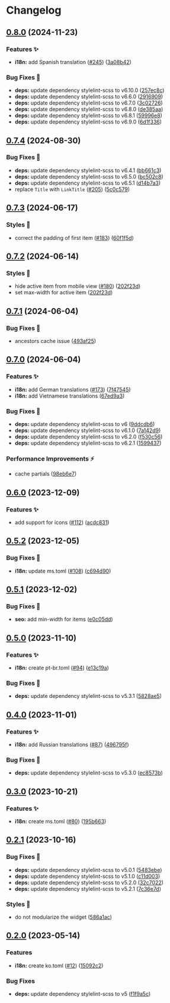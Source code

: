 # Changelog

## [0.8.0](https://github.com/hbstack/breadcrumb/compare/v0.7.4...v0.8.0) (2024-11-23)


### Features ✨

* **i18n:** add Spanish translation ([#245](https://github.com/hbstack/breadcrumb/issues/245)) ([3a08b42](https://github.com/hbstack/breadcrumb/commit/3a08b42d3d5c5f3ffde7b72879b84c5b7c68e536))


### Bug Fixes 🐞

* **deps:** update dependency stylelint-scss to v6.10.0 ([257ec8c](https://github.com/hbstack/breadcrumb/commit/257ec8ca347548a21c0d662c56547656695d8226))
* **deps:** update dependency stylelint-scss to v6.6.0 ([2916909](https://github.com/hbstack/breadcrumb/commit/2916909c5a4acfa666f9ab8e69adc7d9179cf2f0))
* **deps:** update dependency stylelint-scss to v6.7.0 ([3c02726](https://github.com/hbstack/breadcrumb/commit/3c02726946b7366af7ef6c5c3e617f0ffb15b163))
* **deps:** update dependency stylelint-scss to v6.8.0 ([de385aa](https://github.com/hbstack/breadcrumb/commit/de385aaa15f4b92d88537b620fe2a968436666d7))
* **deps:** update dependency stylelint-scss to v6.8.1 ([59996e8](https://github.com/hbstack/breadcrumb/commit/59996e837dba8da19acd070fbfa3e0bffc6c99cd))
* **deps:** update dependency stylelint-scss to v6.9.0 ([6d1f336](https://github.com/hbstack/breadcrumb/commit/6d1f336713ee37caff31e12c8f6c1f02ff998429))

## [0.7.4](https://github.com/hbstack/breadcrumb/compare/v0.7.3...v0.7.4) (2024-08-30)


### Bug Fixes 🐞

* **deps:** update dependency stylelint-scss to v6.4.1 ([bb661c3](https://github.com/hbstack/breadcrumb/commit/bb661c38510d54b15feade3f4e83c668fe265df7))
* **deps:** update dependency stylelint-scss to v6.5.0 ([bc502c8](https://github.com/hbstack/breadcrumb/commit/bc502c8e81098d65869011730563b02f39dc73f3))
* **deps:** update dependency stylelint-scss to v6.5.1 ([d14b7a3](https://github.com/hbstack/breadcrumb/commit/d14b7a319a1d96f0de9b5c842a7c20caef1555f7))
* replace `Title` with `LinkTitle` ([#205](https://github.com/hbstack/breadcrumb/issues/205)) ([5c0c579](https://github.com/hbstack/breadcrumb/commit/5c0c5790c7b9c087cb80c742e08ebc967e46b632))

## [0.7.3](https://github.com/hbstack/breadcrumb/compare/v0.7.2...v0.7.3) (2024-06-17)


### Styles 🎨

* correct the padding of first item ([#183](https://github.com/hbstack/breadcrumb/issues/183)) ([60f1f5d](https://github.com/hbstack/breadcrumb/commit/60f1f5d070622c8a3a9870bbd9b146f3db827156))

## [0.7.2](https://github.com/hbstack/breadcrumb/compare/v0.7.1...v0.7.2) (2024-06-14)


### Styles 🎨

* hide active item from mobile view ([#180](https://github.com/hbstack/breadcrumb/issues/180)) ([202f23d](https://github.com/hbstack/breadcrumb/commit/202f23d1a5e8a79af5873f64bcebe7fceb4b6b11))
* set max-width for active item ([202f23d](https://github.com/hbstack/breadcrumb/commit/202f23d1a5e8a79af5873f64bcebe7fceb4b6b11))

## [0.7.1](https://github.com/hbstack/breadcrumb/compare/v0.7.0...v0.7.1) (2024-06-04)


### Bug Fixes 🐞

* ancestors cache issue ([493af25](https://github.com/hbstack/breadcrumb/commit/493af257c9b65f5cdcef1b6a601edc915c4e12b6))

## [0.7.0](https://github.com/hbstack/breadcrumb/compare/v0.6.0...v0.7.0) (2024-06-04)


### Features ✨

* **i18n:** add German translations ([#173](https://github.com/hbstack/breadcrumb/issues/173)) ([7f47545](https://github.com/hbstack/breadcrumb/commit/7f47545f1ddaee964a0431c213891651e4167883))
* **i18n:** add Vietnamese translations ([67ed9a3](https://github.com/hbstack/breadcrumb/commit/67ed9a388ecde98ee05868e85f9b15d1133ae091))


### Bug Fixes 🐞

* **deps:** update dependency stylelint-scss to v6 ([9ddcdb6](https://github.com/hbstack/breadcrumb/commit/9ddcdb68f4c3aea36c1660837c0cd624c2b603d6))
* **deps:** update dependency stylelint-scss to v6.1.0 ([7a142d9](https://github.com/hbstack/breadcrumb/commit/7a142d949c4cef0b9a35c15398d178c1a21e066b))
* **deps:** update dependency stylelint-scss to v6.2.0 ([f530c56](https://github.com/hbstack/breadcrumb/commit/f530c563ade7188c8fce686e98f16d5364c5968f))
* **deps:** update dependency stylelint-scss to v6.2.1 ([1599437](https://github.com/hbstack/breadcrumb/commit/159943777ea64a2ffbbfbb09008ee48009b28ca5))


### Performance Improvements ⚡️

* cache partials ([98eb6e7](https://github.com/hbstack/breadcrumb/commit/98eb6e7afe2e991733a31943d33dafbd2ee0189f))

## [0.6.0](https://github.com/hbstack/breadcrumb/compare/v0.5.2...v0.6.0) (2023-12-09)


### Features ✨

* add support for icons ([#112](https://github.com/hbstack/breadcrumb/issues/112)) ([acdc831](https://github.com/hbstack/breadcrumb/commit/acdc831359ed8aa0cc33c086c50d1be92c5e7ee2))

## [0.5.2](https://github.com/hbstack/breadcrumb/compare/v0.5.1...v0.5.2) (2023-12-05)


### Bug Fixes 🐞

* **i18n:** update ms.toml ([#108](https://github.com/hbstack/breadcrumb/issues/108)) ([c694d90](https://github.com/hbstack/breadcrumb/commit/c694d90c5d7d1ddef037aaffdd9a6488c3b1de06))

## [0.5.1](https://github.com/hbstack/breadcrumb/compare/v0.5.0...v0.5.1) (2023-12-02)


### Bug Fixes 🐞

* **seo:** add min-width for items ([e0c05dd](https://github.com/hbstack/breadcrumb/commit/e0c05dd32a4eec615dfa853162d0df0b84a6428e))

## [0.5.0](https://github.com/hbstack/breadcrumb/compare/v0.4.0...v0.5.0) (2023-11-10)


### Features ✨

* **i18n:** create pt-br.toml ([#94](https://github.com/hbstack/breadcrumb/issues/94)) ([e13c19a](https://github.com/hbstack/breadcrumb/commit/e13c19a6fce784746dcecded86c6653bb0390661))


### Bug Fixes 🐞

* **deps:** update dependency stylelint-scss to v5.3.1 ([5828ae5](https://github.com/hbstack/breadcrumb/commit/5828ae523a715ce3a1275b85b0cbaedcdf22a3e0))

## [0.4.0](https://github.com/hbstack/breadcrumb/compare/v0.3.0...v0.4.0) (2023-11-01)


### Features ✨

* **i18n:** add Russian translations ([#87](https://github.com/hbstack/breadcrumb/issues/87)) ([496795f](https://github.com/hbstack/breadcrumb/commit/496795f5c30b2ebe086e7653905f20d7a4a04503))


### Bug Fixes 🐞

* **deps:** update dependency stylelint-scss to v5.3.0 ([ec8573b](https://github.com/hbstack/breadcrumb/commit/ec8573b39eb41a805beb9438bc301ad4fa3d08b7))

## [0.3.0](https://github.com/hbstack/breadcrumb/compare/v0.2.1...v0.3.0) (2023-10-21)


### Features ✨

* **i18n:** create ms.toml ([#80](https://github.com/hbstack/breadcrumb/issues/80)) ([195b663](https://github.com/hbstack/breadcrumb/commit/195b6633e67398f80f2378ca6c05ee69d23038a7))

## [0.2.1](https://github.com/hbstack/breadcrumb/compare/v0.2.0...v0.2.1) (2023-10-16)


### Bug Fixes 🐞

* **deps:** update dependency stylelint-scss to v5.0.1 ([5483ebe](https://github.com/hbstack/breadcrumb/commit/5483ebe8868262b05148d4b1d0f0adb1bb8ae34d))
* **deps:** update dependency stylelint-scss to v5.1.0 ([c11d003](https://github.com/hbstack/breadcrumb/commit/c11d0033ab51da2c5cf21bd32d6bc070eab33875))
* **deps:** update dependency stylelint-scss to v5.2.0 ([32c7022](https://github.com/hbstack/breadcrumb/commit/32c70221dc99848e63cfdb288180a67aebbee189))
* **deps:** update dependency stylelint-scss to v5.2.1 ([7c36e7d](https://github.com/hbstack/breadcrumb/commit/7c36e7deb7ad61d203e1c144474a4ea9b3d31469))


### Styles 🎨

* do not modularize the widget ([586a1ac](https://github.com/hbstack/breadcrumb/commit/586a1ac6c5f29b4c78832bdd59589537c6eec985))

## [0.2.0](https://github.com/hbstack/breadcrumb/compare/v0.1.1...v0.2.0) (2023-05-14)


### Features

* **i18n:** create ko.toml ([#12](https://github.com/hbstack/breadcrumb/issues/12)) ([15092c2](https://github.com/hbstack/breadcrumb/commit/15092c292733570422ca29b285961c7eb9432ce3))


### Bug Fixes

* **deps:** update dependency stylelint-scss to v5 ([f1f9a5c](https://github.com/hbstack/breadcrumb/commit/f1f9a5c9c3d8368d59bc5b2316ebd52e92bd5bc8))
